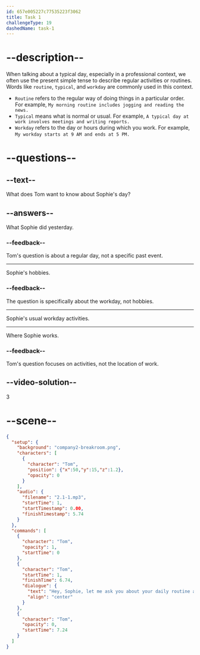 ```yaml
---
id: 657e005227c77535223f3062
title: Task 1
challengeType: 19
dashedName: task-1
---
```


<!-- (audio) Tom: Hey Sophie, let me ask you about your daily routine as a web developer. What's your typical workday like? -->

# --description--

When talking about a typical day, especially in a professional context, we often use the present simple tense to describe regular activities or routines. Words like `routine`, `typical`, and `workday` are commonly used in this context.

- `Routine` refers to the regular way of doing things in a particular order. For example, `My morning routine includes jogging and reading the news.` 
- `Typical` means what is normal or usual. For example, `A typical day at work involves meetings and writing reports.` 
- `Workday` refers to the day or hours during which you work. For example, `My workday starts at 9 AM and ends at 5 PM.`


# --questions--

## --text--

What does Tom want to know about Sophie's day?

## --answers--

What Sophie did yesterday.

### --feedback--

Tom's question is about a regular day, not a specific past event.

---

Sophie's hobbies.

### --feedback--

The question is specifically about the workday, not hobbies.

---

Sophie's usual workday activities.

---

Where Sophie works.

### --feedback--

Tom's question focuses on activities, not the location of work.

## --video-solution--

3

# --scene--

```json
{
  "setup": {
    "background": "company2-breakroom.png",
    "characters": [
      {
        "character": "Tom",
        "position": {"x":50,"y":15,"z":1.2},
        "opacity": 0
      }
    ],
    "audio": {
      "filename": "2.1-1.mp3",
      "startTime": 1,
      "startTimestamp": 0.00,
      "finishTimestamp": 5.74
    }
  },
  "commands": [
    {
      "character": "Tom",
      "opacity": 1,
      "startTime": 0
    },
    {
      "character": "Tom",
      "startTime": 1,
      "finishTime": 6.74,
      "dialogue": {
        "text": "Hey, Sophie, let me ask you about your daily routine as a web developer. What's your typical workday like?",
        "align": "center"
      }
    },
    {
      "character": "Tom",
      "opacity": 0,
      "startTime": 7.24
    }
  ]
}
```
